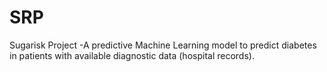 # SRP
Sugarisk Project
-A predictive Machine Learning model to predict diabetes in patients with available diagnostic data (hospital records).
